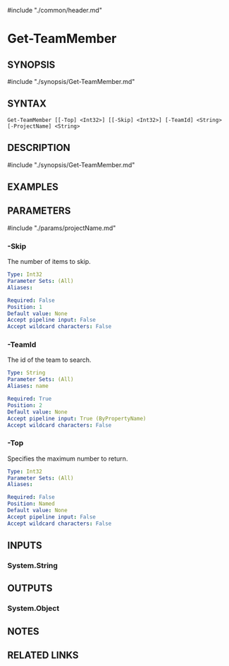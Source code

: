 #include "./common/header.md"

# Get-TeamMember

## SYNOPSIS
#include "./synopsis/Get-TeamMember.md"

## SYNTAX

```
Get-TeamMember [[-Top] <Int32>] [[-Skip] <Int32>] [-TeamId] <String> [-ProjectName] <String>
```

## DESCRIPTION
#include "./synopsis/Get-TeamMember.md"

## EXAMPLES

## PARAMETERS

#include "./params/projectName.md"

### -Skip
The number of items to skip.

```yaml
Type: Int32
Parameter Sets: (All)
Aliases: 

Required: False
Position: 1
Default value: None
Accept pipeline input: False
Accept wildcard characters: False
```

### -TeamId
The id of the team to search.

```yaml
Type: String
Parameter Sets: (All)
Aliases: name

Required: True
Position: 2
Default value: None
Accept pipeline input: True (ByPropertyName)
Accept wildcard characters: False
```

### -Top
Specifies the maximum number to return.

```yaml
Type: Int32
Parameter Sets: (All)
Aliases: 

Required: False
Position: Named
Default value: None
Accept pipeline input: False
Accept wildcard characters: False
```

## INPUTS

### System.String


## OUTPUTS

### System.Object

## NOTES

## RELATED LINKS